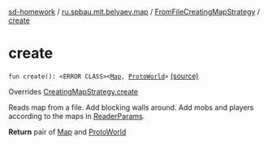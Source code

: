 [sd-homework](../../index.md) / [ru.spbau.mit.belyaev.map](../index.md) / [FromFileCreatingMapStrategy](index.md) / [create](.)

# create

`fun create(): <ERROR CLASS><`[`Map`](../-map/index.md)`, `[`ProtoWorld`](../-proto-world/index.md)`>` [(source)](https://github.com/StasBel/sd-homework/blob/Roguelike/src/main/kotlin/ru/spbau/mit/belyaev/map/FromFileCreatingMapStrategy.kt#L46)

Overrides [CreatingMapStrategy.create](../-creating-map-strategy/create.md)

Reads map from a file. Add blocking walls around. Add mobs and players
according to the maps in [ReaderParams](#).

**Return**
pair of [Map](../-map/index.md) and [ProtoWorld](../-proto-world/index.md)

